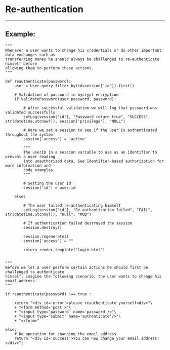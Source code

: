 # Re-authentication
-------

## Example:

    """
    Whenever a user wants to change his credentials or do other important data exchanges such as
    transferring money he should always be challenged to re-authenticate himself before
    allowing them to perform these actions.
    """
    
    def reauthenticate(password):
        user = User.query.filter_by(id=session['id']).first()

        # Validation of password in bycrypt encryption
        if ValidatePassword(user.password, password):

            # After successful validation we will log that password was validated successfully
            setLog(session['id'], "Password return true", "SUCCESS", str(datetime.utcnow()), session['privilege'], "NULL")

            # Here we set a session to see if the user is authenticated throughout the system
            session['access'] = 'active'

            """
            The userID in a session variable to use as an identifier to prevent a user reading
            into unauthorized data, See Identifier-based authorization for more information and
            code examples.
            """

            # Setting the user Id
            session['id'] = user.id

        else:

            # The user failed re-authenticating himself
            setLog(session['id'], "Re-authentication failed", "FAIL", str(datetime.utcnow()), "null", "MOD")

            # If authentication failed destroyed the session
            session.destroy()

            session.regenerate()
            session['access'] = ""

            return render_template('login.html')


    """
    Before we let a user perform certain actions he should first be challenged to authenticate
    himself. imagine the following scenario, the user wants to change his email address.
    """

    if reauthenticate(password) !== true :

        return "<div id='error'>please reauthenticate yourself<div>"\
    	+ "<form method='post'>"\
    	+ "<input type='password' name='password'/>"\
    	+ "<input type='submit' name='authenticate'/>"\
    	+ "</form>"

    else:
    	# Do operation for changing the email address
    	return "<div id='success'>You can now change your email address!</div>";

